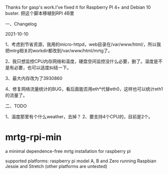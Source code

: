 
Thanks for gasp's work.I've fixed it for Raspberry PI 4+ and Debian 10 buster.
把这个脚本移植到RPI 4B里

一、Changelog

2021-10-10

1、考虑到节省资源，我用的micro-httpd，web目录在/var/www/html/，所以我把mtrg相关的workdir都改到/var/www/html/mrtg了。

2、我只想监控CPU内存网络和温度，硬盘空间监控没什么必要，删了。温度是不是有必要，也可以适度纠结一下。

3、最大内存改为了3930860

4、修复网络流量统计的BUG，看后面能否用eth*代替eth0，这样也可以统计eth1的流量了。

二、TODO

1、温度那里有个什么weather，去掉？
2、要支持4个CPU的，目前是2个。


# mrtg-rpi-min
a minimal dependence-free mrtg installation for raspberry pi

supported platforms: raspberry pi model A, B and Zero running Raspbian Jessie and Stretch
(other platforms are untested)
